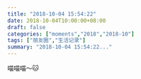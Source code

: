 ```yaml
---
title: "2018-10-04 15:54:22"
date: 2018-10-04T10:00:00+08:00
draft: false
categories: ["moments","2018","2018-10"]
tags: ["朋友圈","生活记录"]
summary: "2018-10-04 15:54:22..."
---
```


喵喵喵～🐱


